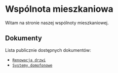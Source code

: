 # Wspólnota mieszkaniowa

Witam na stronie naszej wspólnoty mieszkaniowej.

## Dokumenty

Lista publicznie dostępnych dokumentów:

- [`Renowacja drzwi`](./front-door-renovation.md)
- [`Systemy domofonowe`](./intercom-systems.md)

